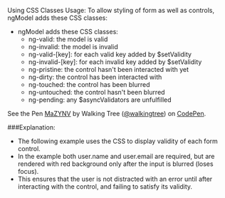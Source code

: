 
Using CSS Classes
Usage:
To allow styling of form as well as controls, ngModel adds these CSS classes:
* ngModel adds these CSS classes:
  - ng-valid: the model is valid
  - ng-invalid: the model is invalid
  - ng-valid-[key]: for each valid key added by $setValidity
  - ng-invalid-[key]: for each invalid key added by $setValidity
  - ng-pristine: the control hasn't been interacted with yet
  - ng-dirty: the control has been interacted with
  - ng-touched: the control has been blurred
  - ng-untouched: the control hasn't been blurred
  - ng-pending: any $asyncValidators are unfulfilled

<p data-height="268" data-theme-id="0" data-slug-hash="MaZYNV" data-default-tab="result" data-user="walkingtree" class='codepen'>See the Pen <a href='http://codepen.io/walkingtree/pen/MaZYNV/'>MaZYNV</a> by Walking Tree (<a href='http://codepen.io/walkingtree'>@walkingtree</a>) on <a href='http://codepen.io'>CodePen</a>.</p>
<script async src="//assets.codepen.io/assets/embed/ei.js"></script>

###Explanation:
* The following example uses the CSS to display validity of each form control.
* In the example both user.name and user.email are required, but are rendered with red background only after the input is blurred (loses focus). 
* This ensures that the user is not distracted with an error until after interacting with the control, and failing to satisfy its validity.
